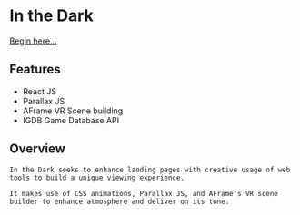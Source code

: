 # In the Dark
[Begin here...](https://royhhwang.github.io/inthedark/#/?)

## Features
- React JS
- Parallax JS
- AFrame VR Scene building
- IGDB Game Database API

## Overview
    In the Dark seeks to enhance landing pages with creative usage of web tools to build a unique viewing experience.

    It makes use of CSS animations, Parallax JS, and AFrame's VR scene builder to enhance atmosphere and deliver on its tone.